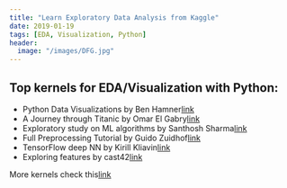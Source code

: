 ```yaml
---
title: "Learn Exploratory Data Analysis from Kaggle"
date: 2019-01-19
tags: [EDA, Visualization, Python]
header:
  image: "/images/DFG.jpg"
---
```


## Top kernels for EDA/Visualization with Python:

* Python Data Visualizations by Ben Hamner[link](https://www.kaggle.com/benhamner/d/uciml/iris/python-data-visualizations)
* A Journey through Titanic by Omar El Gabry[link](https://www.kaggle.com/omarelgabry/titanic/a-journey-through-titanic)
* Exploratory study on ML algorithms by Santhosh Sharma[link](https://www.kaggle.com/sharmasanthosh/allstate-claims-severity/exploratory-study-on-ml-algorithms)
* Full Preprocessing Tutorial by Guido Zuidhof[link](https://www.kaggle.com/gzuidhof/data-science-bowl-2017/full-preprocessing-tutorial)
* TensorFlow deep NN by Kirill Kliavin[link](https://www.kaggle.com/kakauandme/digit-recognizer/tensorflow-deep-nn)
* Exploring features by cast42[link](https://www.kaggle.com/cast42/santander-customer-satisfaction/exploring-features)

More kernels check this[link](https://www.kaggle.com/kernels)

